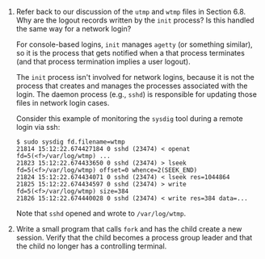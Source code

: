 1. Refer back to our discussion of the `utmp` and `wtmp` files in Section 6.8.
   Why are the logout records written by the `init` process? Is this handled the
   same way for a network login?

   For console-based logins, `init` manages `agetty` (or something similar),
   so it is the process that gets notified when a that process terminates
   (and that process termination implies a user logout).

   The `init` process isn't involved for network logins, because it is not
   the process that creates and manages the processes associated with the
   login.  The daemon process (e.g., `sshd`) is responsible for updating
   those files in network login cases.

   Consider this example of monitoring the `sysdig` tool during a remote
   login via ssh:

   ```
   $ sudo sysdig fd.filename=wtmp
   21814 15:12:22.674427184 0 sshd (23474) < openat fd=5(<f>/var/log/wtmp) ...
   21823 15:12:22.674433650 0 sshd (23474) > lseek fd=5(<f>/var/log/wtmp) offset=0 whence=2(SEEK_END)
   21824 15:12:22.674434071 0 sshd (23474) < lseek res=1044864
   21825 15:12:22.674434597 0 sshd (23474) > write fd=5(<f>/var/log/wtmp) size=384
   21826 15:12:22.674440028 0 sshd (23474) < write res=384 data=...
   ```

   Note that `sshd` opened and wrote to `/var/log/wtmp`.

2. Write a small program that calls `fork` and has the child create a new
   session. Verify that the child becomes a process group leader and that
   the child no longer has a controlling terminal.
